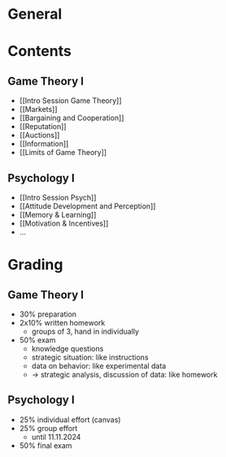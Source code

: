 # General
# Contents
## Game Theory I
- [[Intro Session Game Theory]]
- [[Markets]]
- [[Bargaining and Cooperation]]
- [[Reputation]]
- [[Auctions]]
- [[Information]]
- [[Limits of Game Theory]]
## Psychology I
- [[Intro Session Psych]]
- [[Attitude Development and Perception]]
- [[Memory & Learning]]
- [[Motivation & Incentives]]
- ...
# Grading
## Game Theory I
- 30% preparation
- 2x10% written homework
	- groups of 3, hand in individually
- 50% exam
	- knowledge questions
	- strategic situation: like instructions
	- data on behavior: like experimental data
	- -> strategic analysis, discussion of data: like homework
## Psychology I
- 25% individual effort (canvas)
- 25% group effort 
	- until 11.11.2024
- 50% final exam